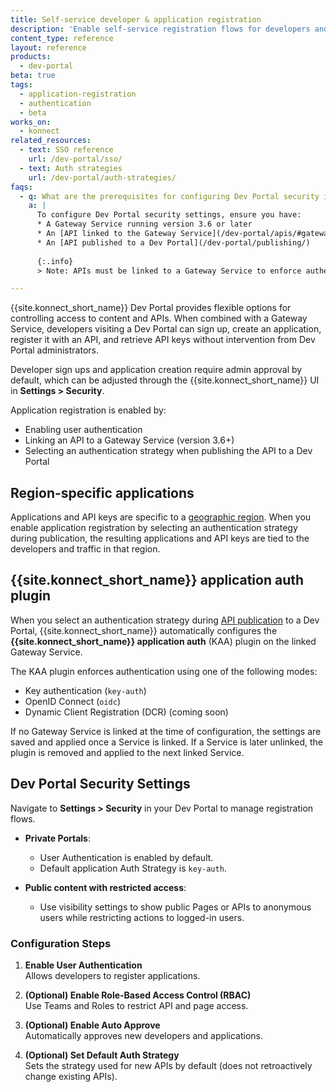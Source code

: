 ```yaml
---
title: Self-service developer & application registration
description: 'Enable self-service registration flows for developers and applications using authentication strategies and {{site.konnect_short_name}} application auth.'
content_type: reference
layout: reference
products:
  - dev-portal
beta: true
tags:
  - application-registration
  - authentication
  - beta
works_on:
  - konnect
related_resources:
  - text: SSO reference
    url: /dev-portal/sso/
  - text: Auth strategies
    url: /dev-portal/auth-strategies/
faqs:
  - q: What are the prerequisites for configuring Dev Portal security in {{site.konnect_short_name}}?
    a: |
      To configure Dev Portal security settings, ensure you have:
      * A Gateway Service running version 3.6 or later
      * An [API linked to the Gateway Service](/dev-portal/apis/#gateway-service-link)
      * An [API published to a Dev Portal](/dev-portal/publishing/)
      
      {:.info}
      > Note: APIs must be linked to a Gateway Service to enforce authentication strategies.

---
```


{{site.konnect_short_name}} Dev Portal provides flexible options for controlling access to content and APIs. 
When combined with a Gateway Service, developers visiting a Dev Portal can sign up, create an application, register it with an API, and retrieve API keys without intervention from Dev Portal administrators. 

Developer sign ups and application creation require admin approval by default, which can be adjusted through the {{site.konnect_short_name}} UI in **Settings > Security**.

Application registration is enabled by:
* Enabling user authentication
* Linking an API to a Gateway Service (version 3.6+)
* Selecting an authentication strategy when publishing the API to a Dev Portal

## Region-specific applications

Applications and API keys are specific to a [geographic region](/konnect-platform/konnect-geos/). 
When you enable application registration by selecting an authentication strategy during publication, the resulting applications and API keys are tied to the developers and traffic in that region.

## {{site.konnect_short_name}} application auth plugin

When you select an authentication strategy during [API publication](/dev-portal/apis/) to a Dev Portal, {{site.konnect_short_name}} automatically configures the **{{site.konnect_short_name}} application auth** (KAA) plugin on the linked Gateway Service.

The KAA plugin enforces authentication using one of the following modes:
* Key authentication (`key-auth`)
* OpenID Connect (`oidc`)
* Dynamic Client Registration (DCR) (coming soon)

If no Gateway Service is linked at the time of configuration, the settings are saved and applied once a Service is linked. 
If a Service is later unlinked, the plugin is removed and applied to the next linked Service.

## Dev Portal Security Settings

Navigate to **Settings > Security** in your Dev Portal to manage registration flows.

* **Private Portals**:
  * User Authentication is enabled by default.
  * Default application Auth Strategy is `key-auth`.

* **Public content with restricted access**:
  * Use visibility settings to show public Pages or APIs to anonymous users while restricting actions to logged-in users.

### Configuration Steps

1. **Enable User Authentication**  
   Allows developers to register applications.

1. **(Optional) Enable Role-Based Access Control (RBAC)**  
   Use Teams and Roles to restrict API and page access.

1. **(Optional) Enable Auto Approve**  
   Automatically approves new developers and applications.

1. **(Optional) Set Default Auth Strategy**  
   Sets the strategy used for new APIs by default (does not retroactively change existing APIs).
